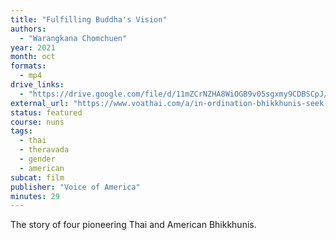 ```yaml
---
title: "Fulfilling Buddha's Vision"
authors:
  - "Warangkana Chomchuen"
year: 2021
month: oct
formats:
  - mp4
drive_links:
  - "https://drive.google.com/file/d/11mZCrNZHA8WiOGB9v05sgxmy9CDBSCpJ/view?usp=drivesdk"
external_url: "https://www.voathai.com/a/in-ordination-bhikkhunis-seek-equality-documentary/6288747.html"
status: featured
course: nuns
tags:
  - thai
  - theravada
  - gender
  - american
subcat: film
publisher: "Voice of America"
minutes: 29
---
```


The story of four pioneering Thai and American Bhikkhunis.
